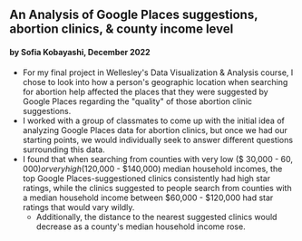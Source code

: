 ## An Analysis of Google Places suggestions, abortion clinics, & county income level
#### by Sofia Kobayashi, December 2022
- For my final project in Wellesley's Data Visualization & Analysis course, I chose to look into how a person's geographic location when searching for abortion help affected the places that they were suggested by Google Places regarding the "quality" of those abortion clinic suggestions.
- I worked with a group of classmates to come up with the initial idea of analyzing Google Places data for abortion clinics, but once we had our starting points, we would individually seek to answer different questions surrounding this data.
- I found that when searching from counties with very low (\$ 30,000 - $60,000) or very high ($120,000 - $140,000) median household incomes, the top Google Places-suggestioned clinics consistently had high star ratings, while the clinics suggested to people search from counties with a median household income between \$60,000 - \$120,000 had star ratings that would vary wildly.
    - Additionally, the distance to the nearest suggested clinics would decrease as a county's median household income rose.
